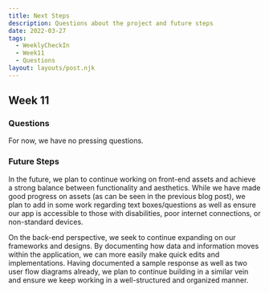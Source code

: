```yaml
---
title: Next Steps
description: Questions about the project and future steps
date: 2022-03-27
tags:
  - WeeklyCheckIn
  - Week11
  - Questions
layout: layouts/post.njk
---
```


## Week 11

### Questions
For now, we have no pressing questions.

### Future Steps
In the future, we plan to continue working on front-end assets and achieve a strong balance between functionality and aesthetics. While we have made good progress on assets (as can be seen in the previous blog post), we plan to add in some work regarding text boxes/questions as well as ensure our app is accessible to those with disabilities, poor internet connections, or non-standard devices.

On the back-end perspective, we seek to continue expanding on our frameworks and designs. By documenting how data and information moves within the application, we can more easily make quick edits and implementations. Having documented a sample response as well as two user flow diagrams already, we plan to continue building in a similar vein and ensure we keep working in a well-structured and organized manner.
